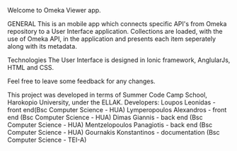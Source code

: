 Welcome to Omeka Viewer app.

GENERAL
This is an mobile app which connects specific API's from Omeka repository to a User Interface application. Collections are loaded, with the use of Omeka API, in the application and presents each item seperately along with its metadata.

Technologies
The User Interface is designed in Ionic framework, AnglularJs, HTML and CSS.

Feel free to leave some feedback for any changes.

This project was developed in terms of Summer Code Camp School, Harokopio University, under the ELLAK.
Developers: Loupos Leonidas - front end(Bsc Computer Science - HUA)
            Lymperopoulos Alexandros - front end (Bsc Computer Science - HUA)
            Dimas Giannis - back end (Bsc Computer Science - HUA)
            Mentzelopoulos Panagiotis - back end (Bsc Computer Science - HUA)
            Gournakis Konstantinos - documentation (Bsc Computer Science - TEI-A)
